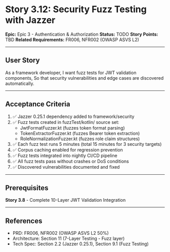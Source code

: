 # Story 3.12: Security Fuzz Testing with Jazzer

**Epic:** Epic 3 - Authentication & Authorization
**Status:** TODO
**Story Points:** TBD
**Related Requirements:** FR006, NFR002 (OWASP ASVS L2)

---

## User Story

As a framework developer,
I want fuzz tests for JWT validation components,
So that security vulnerabilities and edge cases are discovered automatically.

---

## Acceptance Criteria

1. ✅ Jazzer 0.25.1 dependency added to framework/security
2. ✅ Fuzz tests created in fuzzTest/kotlin/ source set:
   - JwtFormatFuzzer.kt (fuzzes token format parsing)
   - TokenExtractorFuzzer.kt (fuzzes Bearer token extraction)
   - RoleNormalizationFuzzer.kt (fuzzes role claim structures)
3. ✅ Each fuzz test runs 5 minutes (total 15 minutes for 3 security targets)
4. ✅ Corpus caching enabled for regression prevention
5. ✅ Fuzz tests integrated into nightly CI/CD pipeline
6. ✅ All fuzz tests pass without crashes or DoS conditions
7. ✅ Discovered vulnerabilities documented and fixed

---

## Prerequisites

**Story 3.8** - Complete 10-Layer JWT Validation Integration

---

## References

- PRD: FR006, NFR002 (OWASP ASVS L2 50%)
- Architecture: Section 11 (7-Layer Testing - Fuzz layer)
- Tech Spec: Section 2.2 (Jazzer 0.25.1), Section 9.1 (Fuzz Testing)
